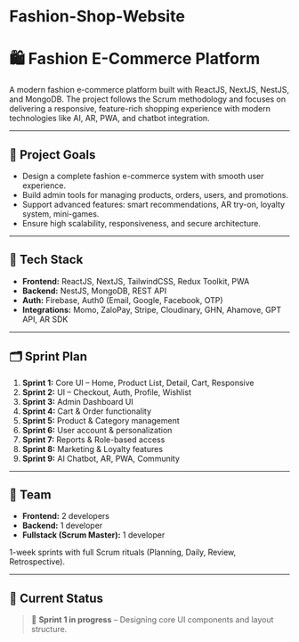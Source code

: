 # Fashion-Shop-Website
# 🛍️ Fashion E-Commerce Platform

A modern fashion e-commerce platform built with ReactJS, NextJS, NestJS, and MongoDB. The project follows the Scrum methodology and focuses on delivering a responsive, feature-rich shopping experience with modern technologies like AI, AR, PWA, and chatbot integration.

---

## 🎯 Project Goals

- Design a complete fashion e-commerce system with smooth user experience.
- Build admin tools for managing products, orders, users, and promotions.
- Support advanced features: smart recommendations, AR try-on, loyalty system, mini-games.
- Ensure high scalability, responsiveness, and secure architecture.

---

## 🧱 Tech Stack

- **Frontend:** ReactJS, NextJS, TailwindCSS, Redux Toolkit, PWA
- **Backend:** NestJS, MongoDB, REST API
- **Auth:** Firebase, Auth0 (Email, Google, Facebook, OTP)
- **Integrations:** Momo, ZaloPay, Stripe, Cloudinary, GHN, Ahamove, GPT API, AR SDK

---

## 🗂️ Sprint Plan

1. **Sprint 1:** Core UI – Home, Product List, Detail, Cart, Responsive
2. **Sprint 2:** UI – Checkout, Auth, Profile, Wishlist
3. **Sprint 3:** Admin Dashboard UI
4. **Sprint 4:** Cart & Order functionality
5. **Sprint 5:** Product & Category management
6. **Sprint 6:** User account & personalization
7. **Sprint 7:** Reports & Role-based access
8. **Sprint 8:** Marketing & Loyalty features
9. **Sprint 9:** AI Chatbot, AR, PWA, Community

---

## 👥 Team

- **Frontend:** 2 developers  
- **Backend:** 1 developer  
- **Fullstack (Scrum Master):** 1 developer  

1-week sprints with full Scrum rituals (Planning, Daily, Review, Retrospective).

---

## 📌 Current Status

> 🔧 **Sprint 1 in progress** – Designing core UI components and layout structure.

